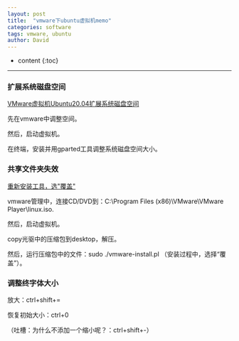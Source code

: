 ```yaml
---
layout: post
title:  "vmware下ubuntu虚拟机memo"
categories: software
tags: vmware, ubuntu
author: David
---
```


* content
{:toc}

---

### 扩展系统磁盘空间
[VMware虚拟机Ubuntu20.04扩展系统磁盘空间](https://www.dounaite.com/article/62756d3fac359fc91320b5c4.html)

先在vmware中调整空间。

然后，启动虚拟机。

在终端，安装并用gparted工具调整系统磁盘空间大小。

### 共享文件夹失效
[重新安装工具，选"覆盖"](https://titron.github.io/2021/03/15/vmware_intall_tools_and_softlink/)

vmware管理中，连接CD/DVD到：C:\Program Files (x86)\VMware\VMware Player\linux.iso.

然后，启动虚拟机。

copy光驱中的压缩包到desktop，解压。

然后，运行压缩包中的文件：sudo ./vmware-install.pl （安装过程中，选择“覆盖”）。

### 调整终字体大小
放大：ctrl+shift+=

恢复初始大小：ctrl+0

（吐槽：为什么不添加一个缩小呢？：ctrl+shift+-）
